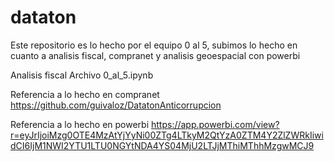 # dataton
Este repositorio es lo hecho por el equipo 0 al 5, subimos lo hecho en cuanto a analisis fiscal, compranet y analisis geoespacial con powerbi

Analisis fiscal
Archivo 0_al_5.ipynb

Referencia a lo hecho en compranet
https://github.com/guivaloz/DatatonAnticorrupcion

Referencia a lo hecho en powerbi
https://app.powerbi.com/view?r=eyJrIjoiMzg0OTE4MzAtYjYyNi00ZTg4LTkyM2QtYzA0ZTM4Y2ZlZWRkIiwidCI6IjM1NWI2YTU1LTU0NGYtNDA4YS04MjU2LTJjMThiMThhMzgwMCJ9
